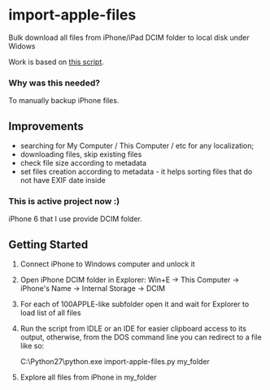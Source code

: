 # import-apple-files
Bulk download all files from iPhone/iPad DCIM folder to local disk under Widows

Work is based on [this script](https://github.com/dblume/list-photos-on-phone).

### Why was this needed?
To manually backup iPhone files.

## Improvements
- searching for My Computer / This Computer / etc for any localization;
- downloading files, skip existing files
- check file size according to metadata
- set files creation according to metadata - it helps sorting files that do not have EXIF date inside
 
### This is active project now :)
iPhone 6 that I use provide DCIM folder. 

## Getting Started

1) Connect iPhone to Windows computer and unlock it
2) Open iPhone DCIM folder in Explorer: Win+E -> This Computer -> iPhone's Name -> Internal Storage -> DCIM
3) For each of 100APPLE-like subfolder open it and wait for Explorer to load list of all files
4) Run the script from IDLE or an IDE for easier clipboard access to its output, otherwise, from the DOS command line you can redirect to a file like so:

    C:\Python27\python.exe import-apple-files.py my_folder

5) Explore all files from iPhone in my_folder  
